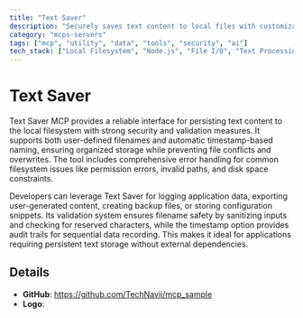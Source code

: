 ```yaml
---
title: "Text Saver"
description: "Securely saves text content to local files with customizable or timestamp-based filenames, featuring robust validation and error handling."
category: "mcps-servers"
tags: ["mcp", "utility", "data", "tools", "security", "ai"]
tech_stack: ["Local Filesystem", "Node.js", "File I/O", "Text Processing", "Data Persistence"]
---
```


# Text Saver

Text Saver MCP provides a reliable interface for persisting text content to the local filesystem with strong security and validation measures. It supports both user-defined filenames and automatic timestamp-based naming, ensuring organized storage while preventing file conflicts and overwrites. The tool includes comprehensive error handling for common filesystem issues like permission errors, invalid paths, and disk space constraints.

Developers can leverage Text Saver for logging application data, exporting user-generated content, creating backup files, or storing configuration snippets. Its validation system ensures filename safety by sanitizing inputs and checking for reserved characters, while the timestamp option provides audit trails for sequential data recording. This makes it ideal for applications requiring persistent text storage without external dependencies.

## Details

- **GitHub**: https://github.com/TechNavii/mcp_sample
- **Logo**: 
